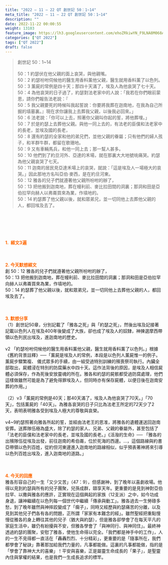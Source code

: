 ```yaml
---
title: "2022 – 11 – 22 QT 創世記 50：1~14"
meta_title: "2022 – 11 – 22 QT 創世記 50：1~14"
description: ""
date: 2022-11-22 00:00:55
weight: 13103
feature_image: https://lh3.googleusercontent.com/ehoZRkiwYN_F9LNA8M068AYxt73EavCZno-PD1cJRuf5BbSkQVUWr3gNEbt5kSs28Pb_Elg17kSrtf9ybWvojWoMV6I4tPM3vGRGDq6GkKkPdL2Gut4QAIw4-uykKUAtNiKgQKntvsU=w800
categories: ["QT 2022"]
tags: ["QT 2022"]
draft: false
---
```


<blockquote>創世記 50：1~14<br />
<br />
50：1 約瑟伏在他父親的面上哀哭，與他親嘴。<br />
50：2 約瑟吩咐伺候他的醫生用香料薰他父親，醫生就用香料薰了以色列。<br />
50：3 薰屍的常例是四十天；那四十天滿了，埃及人為他哀哭了七十天。<br />
50：4 為他哀哭的日子過了，約瑟對法老家中的人說：「我若在你們眼前蒙恩，請你們報告法老說：『<br />
50：5 我父親要死的時候叫我起誓說：你要將我葬在迦南地，在我為自己所掘的墳墓裏。』現在求你讓我上去葬我父親，以後我必回來。」<br />
50：6 法老說：「你可以上去，照著你父親叫你起的誓，將他葬埋。」<br />
50：7 於是約瑟上去葬他父親。與他一同上去的，有法老的臣僕和法老家中的長老，並埃及國的長老，<br />
50：8 還有約瑟的全家和他的弟兄們，並他父親的眷屬；只有他們的婦人孩子，和羊群牛群，都留在歌珊地。<br />
50：9 又有車輛馬兵，和他一同上去；那一幫人甚多。<br />
50：10 他們到了約旦河外、亞達的禾場，就在那裏大大地號咷痛哭。約瑟為他父親哀哭了七天。<br />
50：11 迦南的居民見亞達禾場上的哀哭，就說：「這是埃及人一場極大的哀哭。」因此那地方名叫亞伯‧麥西，是在約旦河東。<br />
50：12 雅各的兒子們就遵著他父親所吩咐的辦了，<br />
50：13 把他搬到迦南地，葬在幔利前、麥比拉田間的洞裏；那洞和田是亞伯拉罕向赫人以弗崙買來為業，作墳地的。<br />
50：14 約瑟葬了他父親以後，就和眾弟兄，並一切同他上去葬他父親的人，都回埃及去了。</blockquote><br />
&nbsp;<br />
<br />
&nbsp;<br />
<br />
<span style="color: #ff6600;"><strong>1.  經文3遍</strong></span><br />
<br />
&nbsp;<br />
<br />
<span style="color: #ff6600;"><strong>2. 今天默想經文<br />
</strong></span>創 50：12 雅各的兒子們就遵著他父親所吩咐的辦了，<br />
50：13 把他搬到迦南地，葬在幔利前、麥比拉田間的洞裏；那洞和田是亞伯拉罕向赫人以弗崙買來為業，作墳地的。<br />
50：14 約瑟葬了他父親以後，就和眾弟兄，並一切同他上去葬他父親的人，都回埃及去了。<br />
<br />
&nbsp;<br />
<br />
<strong><span style="color: #ff6600;">3. 默想分享<br />
</span></strong>（1）創世記50章，分別記載了「雅各之死」與「約瑟之死」，然後出埃及記接著記載以色列人在埃及400年後變成了大族，卻也成了埃及人的奴隸，神揀選摩西帶領以色列民出埃及，進迦南地的歷史。<br />
<br />
v2 「約瑟吩咐伺候他的醫生用香料薰他父親，醫生就用香料薰了以色列。」根據《舊約背景註釋》──「薰屍是埃及人的常例，本段是以色列人薰屍惟一的例子。薰屍步驟繁複、 儀式眾多的手續，由一組受過特別訓練的殯喪祭司執行。內臟全部取出，屍體浸在特別的防腐藥水中四十天。這作法背後的原因，是埃及人相信屍體必須保存，作為死後安放靈魂的所在。雅各和約瑟的屍骸都受過防腐處理，他們這樣做雖然可能是為了避免得罪埃及人，但同時亦有保存屍體，以便日後在迦南安葬的作用。」<br />
<br />
（2）v3「薰屍的常例是40天；那40天滿了，埃及人為他哀哭了70天。」「70天」，包括薰屍的「40天」。為雅各哀哭的日子只比為法老王所定的72天少了2天，表明表明雅各受到埃及人極大的尊敬與哀榮。<br />
<br />
v4~9約瑟照著向雅各所起的誓，並經由法老王的恩准，將雅各的遺體運送回迦南安葬。送葬隊伍極為盛大，除了約瑟的家人、兄弟、父親的眷屬外，甚至包括了「法老的臣僕和法老家中的長老，並埃及國的長老。」《活潑的生命》── 「雅各的出殯隊伍從埃及出發，前往迦南的希伯崙，位於死海的西邊。…，這個路線與約書亞帶領以色列百姓，從約但河東邊進入迦南地的路線相似，似乎預表著神將來引導以色列百姓出埃及，進入迦南地的道路。」<br />
<br />
&nbsp;<br />
<br />
<strong><span style="color: #ff6600;">4. 今天的回應<br />
</span></strong>雅各形容自己的一生「又少又苦」（47：9），但感謝神，到了晚年以喜劇收場。他得以見到約瑟與所有的兒子團聚，兒孫成群，頤享天年。更重要的是見到神對亞伯拉罕、以撒與雅各的應許，正實現在這個興起的家族（12支派）之中，如今功成身退，讓神繼續在以色列每一個世代中繼續「傳承與動工」。雅各過去一生勞碌多愁，到了晚年雖然與神摔跤變成了「瘸子」，同時又經歷與約瑟痛苦的分離，以及見到其他兒子們各有各的問題，正所謂「家家有本難念的經」。雖然聖經把重點慢慢從雅各的身上轉往其他的兒子（猶大與約瑟），但是雅各卻學會了在每天平凡的家庭生活中，雖仍有紛擾與不安，但雅各學會了「與神同行、與神同住」。最終神透過約瑟的團聚，安慰了雅各，使他生命得以完全。「我們都是神手中的工作」，人的一生不見得都一直活在「轟轟烈烈、十分精彩」，更重要的是「隨事所在，我們都學會了秘訣」靠著那加給我們力量的，凡事都能做。這裏的凡事都能做，指的是「學會了靠神大大的喜樂」！平安與喜樂，正是屬靈生命成長的「果子」，是聖靈內住與掌權的結果，也是我們一生成長追求的標竿。<br />
<br />
&nbsp;
        